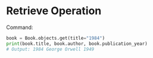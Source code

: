 # Retrieve Operation

Command:
```python
book = Book.objects.get(title="1984")
print(book.title, book.author, book.publication_year)
# Output: 1984 George Orwell 1949
